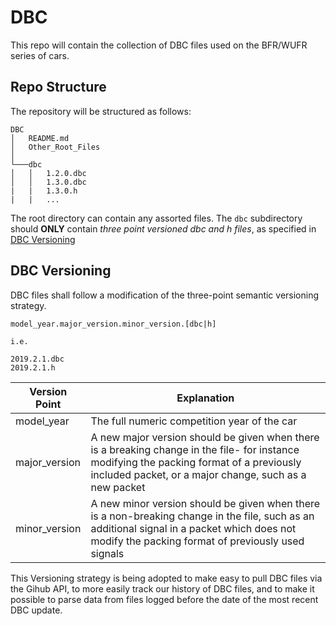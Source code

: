 # DBC

This repo will contain the collection of DBC files used on the BFR/WUFR series of cars.

## Repo Structure
The repository will be structured as follows:

```
DBC
│   README.md
│   Other_Root_Files    
│
└───dbc
│   │   1.2.0.dbc
│   │   1.3.0.dbc
|   |   1.3.0.h
|   |   ...
```

The root directory can contain any assorted files.
The `dbc` subdirectory should **ONLY** contain *three point versioned dbc and h files*, as specified in [DBC Versioning](#dbc_versioning)

## <a name="dbc_versioning"></a> DBC Versioning

DBC files shall follow a modification of the three-point semantic versioning strategy.

```
model_year.major_version.minor_version.[dbc|h]

i.e.

2019.2.1.dbc
2019.2.1.h
```

| Version Point | Explanation |
| -- | -- |
| model_year | The full numeric competition year of the car |
| major_version | A new major version should be given when there is a breaking change in the file- for instance modifying the packing format of a previously included packet, or a major change, such as a new packet |
| minor_version | A new minor version should be given when there is a non-breaking change in the file, such as an additional signal in a packet which does not modify the packing format of previously used signals |

This Versioning strategy is being adopted to make easy to pull DBC files via the Gihub API, to more easily track our history of DBC files, and to make it possible to parse data from files logged before the date of the most recent DBC update.